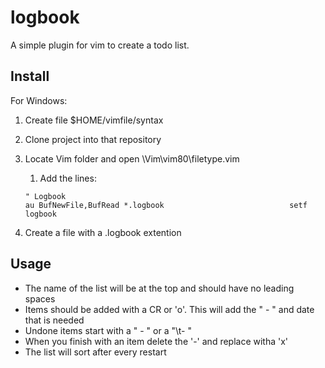 # logbook
A simple plugin for vim to create a todo list.

## Install
For Windows:
1. Create file $HOME/vimfile/syntax
1. Clone project into that repository
1. Locate Vim folder and open \Vim\vim80\filetype.vim

   1. Add the lines:
   ```
   " Logbook
   au BufNewFile,BufRead *.logbook                            setf logbook
   ```
1. Create a file with a .logbook extention

## Usage
- The name of the list will be at the top and should have no leading spaces
- Items should be added with a CR or 'o'.  This will add the " - " and date that is needed
- Undone items start with a " - " or a "\t- "
- When you finish with an item delete the '-' and replace witha 'x'
- The list will sort after every restart
